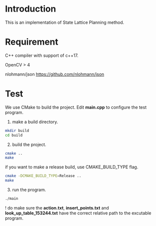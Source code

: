 <!--
 * @Author: Shengyong Li
 * @Date: 2022-04-23 11:34:30
 * @LastEditTime: 2022-04-23 11:52:42
 * @LastEditors: Please set LastEditors
 * @Description: Implementation of State Lattice Planning
-->


# Introduction
This is an implementation of State Lattice Planning method.


# Requirement
C++ compiler with support of c++17.

OpenCV > 4

nlohmann/json https://github.com/nlohmann/json

# Test
We use CMake to build the project. Edit **main.cpp** to configure the test program.

1. make a build directory.
```bash
mkdir build
cd build 
```

2. build the project.
```bash 
cmake ..
make 
```

if you want to make a release build, use CMAKE_BUILD_TYPE flag.
```bash 
cmake -DCMAKE_BUILD_TYPE=Release ..
make 
```

3. run the program. 
```bash
./main
```

! do make sure the **action.txt**, **insert_points.txt** and **look_up_table_153244.txt** have the correct relative path to the excutable program.